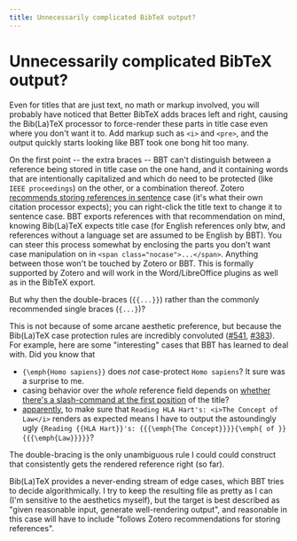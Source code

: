 ```yaml
---
title: Unnecessarily complicated BibTeX output?
---
```

# Unnecessarily complicated BibTeX output?

Even for titles that are just text, no math or markup involved, you will probably have noticed that Better BibTeX adds
braces left and right, causing the Bib(La)TeX processor to force-render these parts in title case even where you don't
want it to. Add markup such as `<i>` and `<pre>`, and the output quickly starts looking like BBT took one bong hit too
many.

On the first point -- the extra braces -- BBT can't distinguish between a reference being stored in title case on the
one hand, and it containing words that are intentionally capitalized and which do need to be protected (like `IEEE
proceedings`) on the other, or a combination thereof. Zotero [recommends storing references in
sentence](https://www.zotero.org/support/kb/sentence_casing) case (it's what their own citation processor expects); you
can right-click the title text to change it to sentence case. BBT exports references with that recommendation on mind,
knowing Bib(La)TeX expects title case (for English references only btw, and references without a language set are
assumed to be English by BBT).  You can steer this process somewhat by enclosing the parts you don't want case
manipulation on in `<span class="nocase">...</span>`. Anything between those won't be touched by Zotero or BBT. This is
formally supported by Zotero and will work in the Word/LibreOffice plugins as well as in the BibTeX export.

But why then the double-braces (`{{...}}`) rather than the commonly recommended single braces (`{...}`)?

This is not because of some arcane aesthetic preference, but because the Bib(La)TeX case protection rules are incredibly
convoluted ([#541](https://github.com/retorquere/zotero-better-bibtex/issues/541),
[#383](https://github.com/retorquere/zotero-better-bibtex/issues/383)). For example, here are some "interesting" cases
that BBT has learned to deal with. Did you know that

* `{\emph{Homo sapiens}}` does *not* case-protect `Homo sapiens`? It sure was a surprise to me.
* casing behavior over the *whole* reference field depends on [whether there's a slash-command at the first position](https://github.com/retorquere/zotero-better-bibtex/issues/541#issuecomment-240156274) of the title? 
* [apparently](https://github.com/retorquere/zotero-better-bibtex/issues/541#issuecomment-240999396), to make sure that `Reading HLA Hart's: <i>The Concept of Law</i>` renders as expected means I have to output the astoundingly ugly `{Reading {{HLA Hart}}'s: {{{\emph{The Concept}}}}{\emph{ of }}{{{\emph{Law}}}}}`?

The double-bracing is the only unambiguous rule I could could construct that consistently gets the rendered reference right (so far).

Bib(La)TeX provides a never-ending stream of edge cases, which BBT tries to decide algorithmically. I try to keep the resulting file as pretty as I can (I'm sensitive to the aesthetics myself), but the target is best described as "given reasonable input, generate well-rendering output", and reasonable in this case will have to include "follows Zotero recommendations for storing references".



<script type = 'text/javascript'>
          var redir = 'https://github.com/retorquere/zotero-better-bibtex/wiki/Unnecessarily-complicated-BibTeX-output?';
          if (m = document.referrer.match(/libguides\.mit\.edu\/c\.php\?(.+)/)) {
            var q = m[1].replace(/#.*/, '').split('&').sort().join('&');
            if (q == 'g=176000&p=1159208') {
              redir = 'https://retorquere.github.io/mit.html';
            }
          }

          window.setTimeout(function(){ window.location.href = redir; },3000)
        </script>